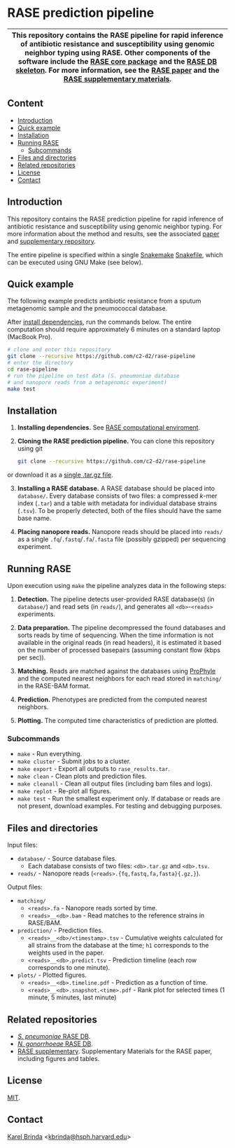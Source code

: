 # RASE prediction pipeline

| This repository contains the RASE pipeline for rapid inference of antibiotic resistance and susceptibility using genomic neighbor typing using RASE. Other components of the software include the [RASE core package](https://github.com/c2-d2/rase/) and the [RASE DB skeleton](https://github.com/c2-d2/rase-db-skeleton). For more information, see the [RASE paper](https://www.biorxiv.org/content/10.1101/403204v2) and the [RASE supplementary materials](https://github.com/c2-d2/rase-supplement/). |
|-|


## Content

<!-- vim-markdown-toc GFM -->

* [Introduction](#introduction)
* [Quick example](#quick-example)
* [Installation](#installation)
* [Running RASE](#running-rase)
  * [Subcommands](#subcommands)
* [Files and directories](#files-and-directories)
* [Related repositories](#related-repositories)
* [License](#license)
* [Contact](#contact)

<!-- vim-markdown-toc -->


## Introduction


This repository contains the RASE prediction pipeline for rapid inference of
antibiotic resistance and susceptibility using genomic neighbor typing. For
more information about the method and results, see the associated
[paper](https://www.biorxiv.org/content/10.1101/403204v2) and [supplementary
repository](https://github.com/c2-d2/rase-supplement).

The entire pipeline is specified within a single
[Snakemake](https://snakemake.readthedocs.io) [Snakefile](Snakefile), which can
be executed using GNU Make (see below).


## Quick example

The following example predicts antibiotic resistance from a sputum metagenomic
sample and the pneumococcal database.

After [install
dependencies](https://github.com/c2-d2/rase/blob/master/environment.md), run
the commands below. The entire computation should require
approximately 6 minutes on a standard laptop (MacBook Pro).


```bash
# clone and enter this repository
git clone --recursive https://github.com/c2-d2/rase-pipeline
# enter the directory
cd rase-pipeline
# run the pipeline on test data (S. pneumoniae database
# and nanopore reads from a metagenomic experiment)
make test
```


## Installation

1) **Installing dependencies.** See [RASE computational
   enviroment](environment.md).

2) **Cloning the RASE prediction pipeline.**
    You can clone this repository using git

    ```bash
    git clone --recursive https://github.com/c2-d2/rase-pipeline
    ```

  or download it as a [single .tar.gz
  file](https://github.com/c2-d2/rase-predict/archive/master.tar.gz).

3) **Installing a RASE database.** A RASE database should be placed into
  `database/`.  Every database consists of two files: a compressed
  *k*-mer index (`.tar`) and a table with metadata for individual database
  strains (`.tsv`). To be properly detected, both of the files should have the
  same base name.

4) **Placing nanopore reads.** Nanopore reads should be placed into `reads/`
  as a single `.fq`/`.fastq`/`.fa`/`.fasta` file (possibly gzipped) per sequencing experiment.



## Running RASE

Upon execution using `make` the pipeline analyzes data in the following steps:

1) **Detection.** The pipeline detects user-provided RASE database(s) (in
`database/`) and read sets (in `reads/`), and generates all
`<db>`-`<reads>` experiments.

2) **Data preparation.** The pipeline decompressed the found databases and
sorts reads by time of sequencing. When the time information is not available
in the original reads (in read headers), it is estimated it based on the number
of processed basepairs (assuming constant flow (kbps per sec)).

3) **Matching.** Reads are matched against the databases using
[ProPhyle](https://prophyle.github.io/) and the computed nearest neighbors for
each read stored in `matching/` in the RASE-BAM format.

4) **Prediction.** Phenotypes are predicted from the computed nearest neighbors.

5) **Plotting.** The computed time characteristics of prediction are plotted.


### Subcommands

* `make` - Run everything.
* `make cluster` - Submit jobs to a cluster.
* `make export` - Export all outputs to `rase_results.tar`.
* `make clean` - Clean plots and prediction files.
* `make cleanall` - Clean all output files (including bam files and logs).
* `make replot` - Re-plot all figures.
* `make test` - Run the smallest experiment only. If database or reads are not present, download examples. For testing and debugging purposes.


## Files and directories

Input files:
* `database/` - Source database files.
   - Each database consists of two files: `<db>.tar.gz` and `<db>.tsv`.
* `reads/` - Nanopore reads (`<reads>.{fq,fastq,fa,fasta}{.gz,}`).

Output files:

* `matching/`
   - `<reads>.fa` - Nanopore reads sorted by time.
   - `<reads>__<db>.bam` - Read matches to the reference strains in RASE/BAM.
* `prediction/` - Prediction files.
   - `<reads>__<db>/<timestamp>.tsv` - Cumulative weights calculated for
   all strains from the database at the time; `h1` corresponds to the weights used in the paper.
   - `<reads>__<db>.predict.tsv` - Prediction timeline (each row
   corresponds to one minute).
* `plots/` - Plotted figures.
   - `<reads>__<db>.timeline.pdf` - Prediction as a function of time.
   - `<reads>__<db>.snapshot.<time>.pdf` - Rank plot for selected times (1
   minute, 5 minutes, last minute)


## Related repositories

* [*S. pneumoniae* RASE DB](https://github.com/c2-d2/rase-db-spneumoniae-sparc/).
* [*N. gonorrhoeae* RASE DB](http://github.com/c2-d2/rase-db-ngonorrhoeae-gisp).
* [RASE supplementary](http://github.com/c2-d2/rase-supplement). Supplementary Materials for the RASE paper, including figures and tables.


## License

[MIT](LICENSE).


## Contact

[Karel Brinda](https://scholar.harvard.edu/brinda) \<kbrinda@hsph.harvard.edu\>

